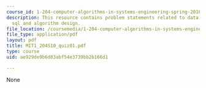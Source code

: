 ```yaml
---
course_id: 1-204-computer-algorithms-in-systems-engineering-spring-2010
description: This resource contains problem statements related to data model, database
  sql and algorithm design.
file_location: /coursemedia/1-204-computer-algorithms-in-systems-engineering-spring-2010/ae929de9b6d83abf54e3739bb2b166d1_MIT1_204S10_quiz01.pdf
file_type: application/pdf
layout: pdf
title: MIT1_204S10_quiz01.pdf
type: course
uid: ae929de9b6d83abf54e3739bb2b166d1

---
```

None